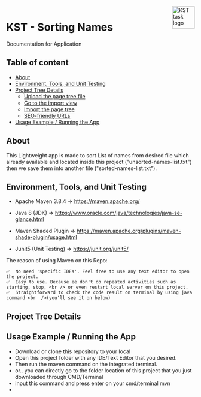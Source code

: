 <a href="https://github.com/haidargit/KST-SortingThousandNames-Haidar_Ali">
    <img src="https://www.kst.co.id/images/kst-logo-100x100.png" alt="KST task logo" title="KST" align="right" height="60" />
</a>

# KST - Sorting Names

Documentation for Application

## Table of content

- [About](#about)
- [Environment, Tools, and Unit Testing](#environment-tools-and-unit-testing)
- [Project Tree Details](#project-tree-details)
    - [Upload the page tree file](#upload-the-page-tree-file)
    - [Go to the import view](#go-to-the-import-view)
    - [Import the page tree](#import-the-page-tree)
    - [SEO-friendly URLs](#seo-friendly-urls)
- [Usage Example / Running the App](#usage-example--running-the-app)

## About
This Lightweight app is made to sort List of names from desired file which already available and located inside this project
("unsorted-names-list.txt") then we save them into another file ("sorted-names-list.txt").

## Environment, Tools, and Unit Testing
- Apache Maven 3.8.4    => https://maven.apache.org/

- Java 8 (JDK)          => https://www.oracle.com/java/technologies/java-se-glance.html

- Maven Shaded Plugin   => https://maven.apache.org/plugins/maven-shade-plugin/usage.html

- Junit5 (Unit Testing) => https://junit.org/junit5/

The reason of using Maven on this Repo:  
```
✅  No need 'specific IDEs'. Feel free to use any text editor to open the project.  
✅  Easy to use. Because ee don't do repeated activities such as starting, stop, <br /> or even restart local server on this project.  
✅  Straightforward to check the code result on terminal by using java command <br  />(you'll see it on below)
```
## Project Tree Details


## Usage Example / Running the App
- Download or clone this repository to your local
- Open this project folder with any IDE/Text Editor that you desired. 
- Then run the maven command on the integrated terminal.
- or.. you can directly go to the folder location of this project that you just downloaded through CMD/Terminal
- input this command and press enter on your cmd/terminal
    mvn
-
